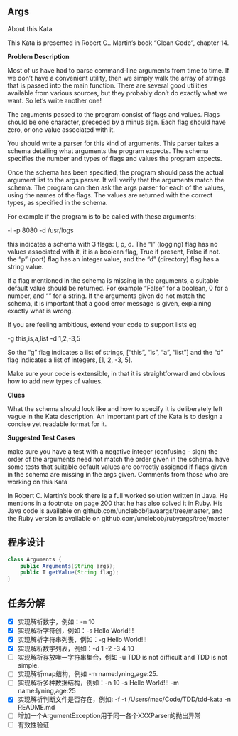 ## Args
About this Kata

This Kata is presented in Robert C.. Martin’s book “Clean Code”, chapter 14.

**Problem Description**

Most of us have had to parse command-line arguments from time to time. If we don’t have a convenient utility, then we simply walk the array of strings that is passed into the main function. There are several good utilities available from various sources, but they probably don’t do exactly what we want. So let’s write another one!

The arguments passed to the program consist of flags and values. Flags should be one character, preceded by a minus sign. Each flag should have zero, or one value associated with it.

You should write a parser for this kind of arguments. This parser takes a schema detailing what arguments the program expects. The schema specifies the number and types of flags and values the program expects.

Once the schema has been specified, the program should pass the actual argument list to the args parser. It will verify that the arguments match the schema. The program can then ask the args parser for each of the values, using the names of the flags. The values are returned with the correct types, as specified in the schema.

For example if the program is to be called with these arguments:

-l -p 8080 -d /usr/logs

this indicates a schema with 3 flags: l, p, d. The “l” (logging) flag has no values associated with it, it is a boolean flag, True if present, False if not. the “p” (port) flag has an integer value, and the “d” (directory) flag has a string value.

If a flag mentioned in the schema is missing in the arguments, a suitable default value should be returned. For example “False” for a boolean, 0 for a number, and “” for a string. If the arguments given do not match the schema, it is important that a good error message is given, explaining exactly what is wrong.

If you are feeling ambitious, extend your code to support lists eg

-g this,is,a,list -d 1,2,-3,5

So the “g” flag indicates a list of strings, [“this”, “is”, “a”, “list”] and the “d” flag indicates a list of integers, [1, 2, -3, 5].

Make sure your code is extensible, in that it is straightforward and obvious how to add new types of values.

**Clues**

What the schema should look like and how to specify it is deliberately left vague in the Kata description. An important part of the Kata is to design a concise yet readable format for it.

**Suggested Test Cases**

make sure you have a test with a negative integer (confusing - sign)
the order of the arguments need not match the order given in the schema.
have some tests that suitable default values are correctly assigned if flags given in the schema are missing in the args given.
Comments from those who are working on this Kata

In Robert C. Martin’s book there is a full worked solution written in Java. He mentions in a footnote on page 200 that he has also solved it in Ruby. His Java code is available on github.com/unclebob/javaargs/tree/master, and the Ruby version is available on github.com/unclebob/rubyargs/tree/master

## 程序设计
```java
class Arguments {
    public Arguments(String args);
    public T getValue(String flag);
}
```

## 任务分解
- [x] 实现解析数字，例如：-n 10
- [x] 实现解析字符创，例如：-s Hello World!!!
- [x] 实现解析字符串列表，例如：-g Hello World!!!
- [x] 实现解析数字列表，例如：-d 1 -2 -3 4 10
- [ ] 实现解析存放唯一字符串集合，例如 -u TDD is not difficult and TDD is not simple.
- [ ] 实现解析map结构，例如 -m name:lyning,age:25.
- [ ] 实现解析多种数据结构，例如：-n 10 -s Hello World!!! -m name:lyning,age:25
- [x] 实现解析判断文件是否存在，例如: -f -t /Users/mac/Code/TDD/tdd-kata -n README.md
- [ ] 增加一个ArgumentException用于同一各个XXXParser的抛出异常
- [ ] 有效性验证
